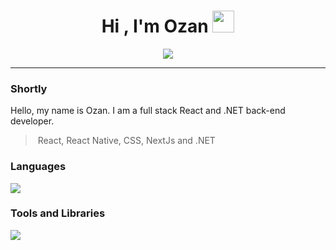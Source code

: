 <h1 align="center">Hi , I'm Ozan <img src="https://media.giphy.com/media/hvRJCLFzcasrR4ia7z/giphy.gif" width="35"></h1>
<p align="center">
  <img src="https://readme-typing-svg.herokuapp.com?color=%2336BCF7&size=28&center=true&width=500&lines=Full+Stack+Mobile+Developer;Js+%7C+Ts+%7C+C%23">
</p>

<hr/>

### Shortly
Hello, my name is Ozan. I am a full stack React and .NET back-end developer.  
> React, React Native, CSS, NextJs and .NET

### Languages
<p>
  <a href="https://skillicons.dev">
    <img src="https://skillicons.dev/icons?i=c,cs,js,ts" />
  </a>
</p>

### Tools and Libraries
<p>
  <a href="https://skillicons.dev">
    <img src="https://skillicons.dev/icons?i=git,docker,postgres,mysql,mongodb,nextjs,redis,redux,react,raspberrypi,nginx,materialui,linux,jenkins,firebase,dotnet,bash,azure,aws" />
  </a>
</p>
